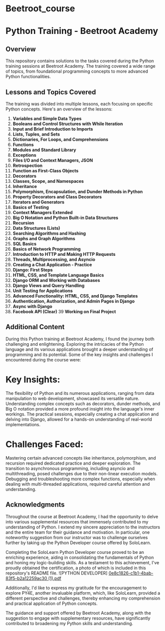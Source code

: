 # Beetroot_course
# Python Training - Beetroot Academy

## Overview
This repository contains solutions to the tasks covered during the Python training sessions at Beetroot Academy. The training covered a wide range of topics, 
from foundational programming concepts to more advanced Python functionalities.

## Lessons and Topics Covered
The training was divided into multiple lessons, each focusing on specific Python concepts. Here's an overview of the lessons:

1. **Variables and Simple Data Types**
2. **Booleans and Control Structures with While Iteration**
3. **Input and Brief Introduction to Imports**
4. **Lists, Tuples, and Sets**
5. **Dictionaries, For Loops, and Comprehensions**
6. **Functions**
7. **Modules and Standard Library**
8. **Exceptions**
9. **Files I/O and Context Managers, JSON**
10. **Retrospection**
11. **Function as First-Class Objects**
12. **Decorators**
13. **Classes, Scope, and Namespaces**
14. **Inheritance**
15. **Polymorphism, Encapsulation, and Dunder Methods in Python**
16. **Property Decorators and Class Decorators**
17. **Iterators and Generators**
18. **Basics of Testing**
19. **Context Managers Extended**
20. **Big O Notation and Python Built-in Data Structures**
21. **Recursion**
22. **Data Structures (Lists)**
23. **Searching Algorithms and Hashing**
24. **Graphs and Graph Algorithms**
25. **SQL Basics**
26. **Basics of Network Programming**
27. **Introduction to HTTP and Making HTTP Requests**
28. **Threads, Multiprocessing, and Asyncio**
29. **Creating a Chat Application - Practice**
30. **Django: First Steps**
31. **HTML, CSS, and Template Language Basics**
32. **Django ORM and Working with Databases**
33. **Django Views and Query Handling**
34. **Unit Testing for Applications**
35. **Advanced Functionality: HTML, CSS, and Django Templates**
36. **Authentication, Authorization, and Admin Pages in Django**
37. **Async with Django**
38. **Facebook API (Clear)**
39 **Working on Final Project**

## Additional Content
During this Python training at Beetroot Academy, I found the journey both challenging and enlightening. Exploring the intricacies of the Python language and its various applications brought a deeper understanding of programming and its potential. Some of the key insights and challenges I encountered during the course were:

# Key Insights:
The flexibility of Python and its numerous applications, ranging from data manipulation to web development, showcased its versatile nature.
Understanding complex concepts such as decorators, dunder methods, and Big O notation provided a more profound insight into the language's inner workings.
The practical sessions, especially creating a chat application and delving into Django, allowed for a hands-on understanding of real-world implementations.
# Challenges Faced:
Mastering certain advanced concepts like inheritance, polymorphism, and recursion required dedicated practice and deeper exploration.
The transition to asynchronous programming, including asyncio and multithreading, posed challenges due to their non-linear execution models.
Debugging and troubleshooting more complex functions, especially when dealing with multi-threaded applications, required careful attention and understanding.

## Acknowledgments
Throughout the course at Beetroot Academy, I had the opportunity to delve into various supplemental resources that immensely contributed to my understanding of Python. 
I extend my sincere appreciation to the instructors and the entire team for their guidance and motivation. In particular, one noteworthy suggestion from our instructor 
was to challenge ourselves further by taking up the Python Developer course offered by SoloLearn.

Completing the SoloLearn Python Developer course proved to be an enriching experience, aiding in consolidating the fundamentals of Python and honing my logic-building 
skills. As a testament to this achievement, I've proudly obtained the certification, a photo of which is included in this repository's README file.
![PYTHON DEVELOPER]
[0e8c1826-c1b1-4bab-83f5-b2a12259ac30 (1).pdf](https://github.com/Fortesacena/Beetroot_course/files/13245554/0e8c1826-c1b1-4bab-83f5-b2a12259ac30.1.pdf)


Additionally, I'd like to express my gratitude for the encouragement to explore PY4E, another invaluable platform, which, like SoloLearn, provided a different 
perspective and challenges, thereby enhancing my comprehension and practical application of Python concepts.

The guidance and support offered by Beetroot Academy, along with the suggestion to engage with supplementary resources, have significantly contributed to broadening 
my Python skills and understanding.

